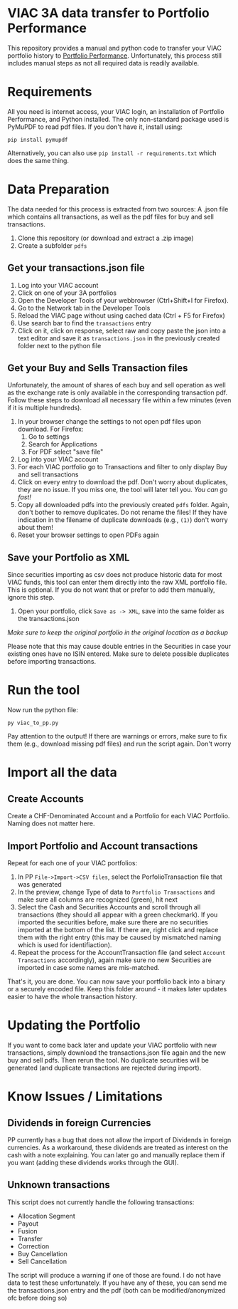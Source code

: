 # VIAC 3A data transfer to Portfolio Performance

This repository provides a manual and python code to transfer your VIAC portfolio history to [Portfolio Performance](https://www.portfolio-performance.info/). Unfortunately, this process still includes manual steps as not all required data is readily available.

# Requirements

All you need is internet access, your VIAC login, an installation of Portfolio Performance, and Python installed. The only non-standard package used is PyMuPDF to read pdf files. If you don't have it, install using:

`pip install pymupdf`

Alternatively, you can also use `pip install -r requirements.txt` which does the same thing.

# Data Preparation

The data needed for this process is extracted from two sources: A .json file which contains all transactions, as well as the pdf files for buy and sell transactions.

1. Clone this repository (or download and extract a .zip image)
2. Create a subfolder `pdfs`

## Get your transactions.json file

1. Log into your VIAC account
2. Click on one of your 3A portfolios
3. Open the Developer Tools of your webbrowser (Ctrl+Shift+I for Firefox).
4. Go to the Network tab in the Developer Tools
5. Reload the VIAC page without using cached data (Ctrl + F5 for Firefox)
6. Use search bar to find the `transactions` entry
7. Click on it, click on response, select raw and copy paste the json into a text editor and save it as `transactions.json` in the previously created folder next to the python file

## Get your Buy and Sells Transaction files

Unfortunately, the amount of shares of each buy and sell operation as well as the exchange rate is only available in the corresponding transaction pdf. Follow these steps to download all necessary file within a few minutes (even if it is multiple hundreds).

1. In your browser change the settings to not open pdf files upon download. For Firefox:
	1. Go to settings
	2. Search for Applications
	3. For PDF select "save file"
2. Log into your VIAC account
3. For each VIAC portfolio go to Transactions and filter to only display Buy and sell transactions
4. Click on every entry to download the pdf. Don't worry about duplicates, they are no issue. If you miss one, the tool will later tell you. _You can go fast!_
5. Copy all downloaded pdfs into the previously created `pdfs` folder. Again, don't bother to remove duplicates. Do not rename the files! If they have indication in the filename of duplicate downloads (e.g., `(1)`) don't worry about them!
6. Reset your browser settings to open PDFs again

## Save your Portfolio as XML

Since securities importing as csv does not produce historic data for most VIAC funds, this tool can enter them directly into the raw XML portfolio file. This is optional. If you do not want that or prefer to add them manually, ignore this step.

1. Open your portfolio, click `Save as -> XML`, save into the same folder as the transactions.json

_Make sure to keep the original portfolio in the original location as a backup_

Please note that this may cause double entries in the Securities in case your existing ones have no ISIN entered. Make sure to delete possible duplicates before importing transactions.

# Run the tool

Now run the python file:

`py viac_to_pp.py`

Pay attention to the output! If there are warnings or errors, make sure to fix them (e.g., download missing pdf files) and run the script again. Don't worry 


# Import all the data

## Create Accounts

Create a CHF-Denominated Account and a Portfolio for each VIAC Portfolio. Naming does not matter here.

## Import Portfolio and Account transactions

Repeat for each one of your VIAC portfolios:

1. In PP `File->Import->CSV files`, select the PorfolioTransaction file that was generated
2. In the preview, change Type of data to `Portfolio Transactions` and make sure all columns are recognized (green), hit next
3. Select the Cash and Securities Accounts and scroll through all transactions (they should all appear with a green checkmark). If you imported the securities before, make sure there are no securities imported at the bottom of the list. If there are, right click and replace them with the right entry (this may be caused by mismatched naming which is used for identifiaction).
4. Repeat the process for the AccountTransaction file (and select `Account Transactions` accordingly), again make sure no new Securities are imported in case some names are mis-matched.

That's it, you are done. You can now save your portfolio back into a binary or a securely encoded file. Keep this folder around - it makes later updates easier to have the whole transaction history.

# Updating the Portfolio
If you want to come back later and update your VIAC portfolio with new transactions, simply download the transactions.json file again and the new buy and sell pdfs. Then rerun the tool. No duplicate securities will be generated (and duplicate transactions are rejected during import).

# Know Issues / Limitations

## Dividends in foreign Currencies
PP currently has a bug that does not allow the import of Dividends in foreign currencies. As a workaround, these dividends are treated as interest on the cash with a note explaining. You can later go and manually replace them if you want (adding these dividends works through the GUI).

## Unknown transactions
This script does not currently handle the following transactions:

- Allocation Segment
- Payout
- Fusion
- Transfer
- Correction
- Buy Cancellation
- Sell Cancellation

The script will produce a warning if one of those are found.
I do not have data to test these unfortunately. If you have any of these, you can send me the transactions.json entry and the pdf (both can be modified/anonymized ofc before doing so)

